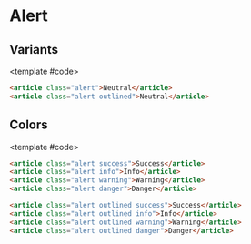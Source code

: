 <script setup>
	import Example from "../../.vitepress/theme/app/components/Example.vue"
	import Baseline from "../../.vitepress/theme/app/components/Baseline.vue"
	</script>

# Alert

## Variants

<Example direction="stack">
<template #example>
<article class="alert">Tonal</article>
<article class="alert outlined">Outlined</article>

</template>

<template #code>

```html
<article class="alert">Neutral</article>
<article class="alert outlined">Neutral</article>
```

</template>
</Example>

## Colors

<Example direction="stack">
<template #example>
<article class="alert success">Success</article>
<article class="alert info">Info</article>
<article class="alert warning">Warning</article>
<article class="alert danger">Danger</article>

<article class="alert outlined success">Success</article>
<article class="alert outlined info">Info</article>
<article class="alert outlined warning">Warning</article>
<article class="alert outlined danger">Danger</article>
</template>

<template #code>

```html
<article class="alert success">Success</article>
<article class="alert info">Info</article>
<article class="alert warning">Warning</article>
<article class="alert danger">Danger</article>

<article class="alert outlined success">Success</article>
<article class="alert outlined info">Info</article>
<article class="alert outlined warning">Warning</article>
<article class="alert outlined danger">Danger</article>
```

</template>
</Example>

